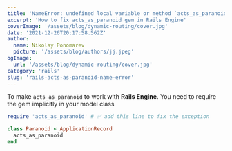 ```yaml
---
title: 'NameError: undefined local variable or method `acts_as_paranoid' for #<Class'
excerpt: 'How to fix acts_as_paranoid gem in Rails Engine'
coverImage: '/assets/blog/dynamic-routing/cover.jpg'
date: '2021-12-26T20:17:58.562Z'
author:
  name: Nikolay Ponomarev
  picture: '/assets/blog/authors/jj.jpeg'
ogImage:
  url: '/assets/blog/dynamic-routing/cover.jpg'
category: 'rails'
slug: 'rails-acts-as-paranoid-name-error'
---
```


To make `acts_as_paranoid` to work with **Rails Engine**.
You need to require the gem implicitly in your model class

```ruby
require 'acts_as_paranoid' # ✅ add this line to fix the exception

class Paranoid < ApplicationRecord
  acts_as_paranoid
end
```
